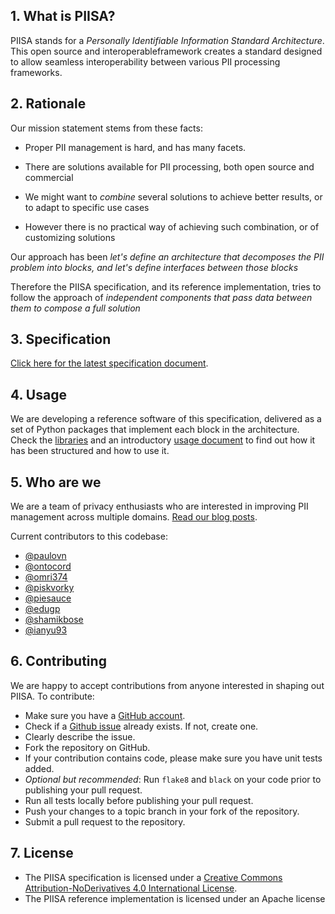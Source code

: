 ## 1. What is PIISA?

PIISA stands for a *Personally Identifiable Information Standard Architecture*.
This open source and interoperableframework creates a standard designed to allow seamless interoperability between various
PII processing frameworks. 


## 2. Rationale

Our mission statement stems from these facts:

 * Proper PII management is hard, and has many facets.
  
 * There are solutions available for PII processing, both open source and
   commercial

 * We might want to _combine_ several solutions to achieve better results, or
   to adapt to specific use cases

 * However there is no practical way of achieving such combination, or of
   customizing solutions

Our approach has been _let's define an architecture that decomposes the PII
problem into blocks, and let's define interfaces between those blocks_

Therefore the PIISA specification, and its reference implementation, tries to
follow the approach of _independent components that pass data between them to
compose a full solution_


## 3. Specification

[Click here for the latest specification document](specs.md).

## 4. Usage

We are developing a reference software of this specification, delivered as a
set of Python packages that implement each block in the architecture. Check the
[libraries](libraries.md) and an introductory [usage document](usage.md) to find
out how it has been structured and how to use it.


## 5. Who are we

We are a team of privacy enthusiasts who are interested in improving PII management across multiple domains. 
[Read our blog posts](https://privacyprotection.substack.com/).

Current contributors to this codebase:

- [@paulovn](https://github.com/paulovn)
- [@ontocord](https://github.com/ontocord)
- [@omri374](https://github.com/omri374)
- [@piskvorky](https://github.com/piskvorky)
- [@piesauce](https://github.com/piesauce)
- [@edugp](https://github.com/edugp)
- [@shamikbose](https://github.com/shamikbose)
- [@ianyu93](https://github.com/ianyu93)

## 6. Contributing

We are happy to accept contributions from anyone interested in shaping out PIISA. 
To contribute:

-  Make sure you have a [GitHub account](https://github.com/signup/free).
-  Check if a [Github issue](https://github.com/piisa/piisa/issues) already exists. If not, create one.
-  Clearly describe the issue.
-  Fork the repository on GitHub.
-  If your contribution contains code, please make sure you have unit tests added.
-  *Optional but recommended*: Run `flake8` and `black` on your code prior to publishing your pull request.
-  Run all tests locally before publishing your pull request.
-  Push your changes to a topic branch in your fork of the repository.
-  Submit a pull request to the repository.

## 7. License
* The PIISA specification is licensed under a [Creative Commons
  Attribution-NoDerivatives 4.0 International License].
* The PIISA reference implementation is licensed under an Apache license

[Creative Commons Attribution-NoDerivatives 4.0 International License]: http://creativecommons.org/licenses/by-nd/4.0/
[description of those packages]: docs/libraries.md
[usage document]: docs/usage.md
